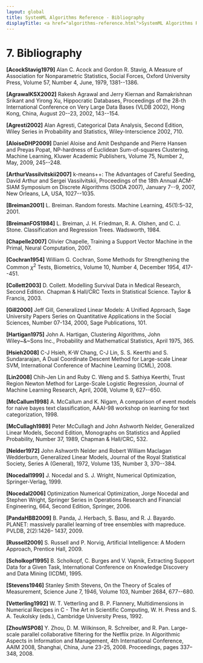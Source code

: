 ```yaml
---
layout: global
title: SystemML Algorithms Reference - Bibliography
displayTitle: <a href="algorithms-reference.html">SystemML Algorithms Reference</a>
---
```


# 7. Bibliography

**[AcockStavig1979]** Alan C. Acock and Gordon
R. Stavig, A Measure of Association for Nonparametric
Statistics, Social Forces, Oxford University
Press, Volume 57, Number 4, June, 1979,
1381--1386.

**[AgrawalKSX2002]** Rakesh Agrawal and
Jerry Kiernan and Ramakrishnan Srikant and Yirong Xu,
Hippocratic Databases, Proceedings of the 28-th
International Conference on Very Large Data Bases (VLDB 2002),
Hong Kong, China, August 20--23, 2002,
143--154.

**[Agresti2002]** Alan Agresti, Categorical
Data Analysis, Second Edition, Wiley Series in
Probability and Statistics, Wiley-Interscience
2002, 710.

**[AloiseDHP2009]** Daniel Aloise and Amit
Deshpande and Pierre Hansen and Preyas Popat, NP-hardness of
Euclidean Sum-of-squares Clustering, Machine Learning,
Kluwer Academic Publishers, Volume 75, Number 2,
May, 2009, 245--248.

**[ArthurVassilvitskii2007]**
k-means++: The Advantages of Careful Seeding, David
Arthur and Sergei Vassilvitskii, Proceedings of the 18th
Annual ACM-SIAM Symposium on Discrete Algorithms (SODA 2007),
January 7--9, 2007, New Orleans, LA,
USA, 1027--1035.

**[Breiman2001]** L. Breiman. Random forests. Machine Learning, 45(1):5–32, 2001.

**[BreimanFOS1984]** L. Breiman, J. H. Friedman, R. A. Olshen, and C. J. Stone. Classification and Regression Trees. Wadsworth, 1984.

**[Chapelle2007]** Olivier Chapelle, Training a Support Vector Machine in the Primal, Neural Computation, 2007.

**[Cochran1954]** William G. Cochran,
Some Methods for Strengthening the Common $\chi^2$ Tests, 
Biometrics, Volume 10, Number 4, December
1954, 417--451.

**[Collett2003]** D. Collett. Modelling Survival Data in Medical Research, Second Edition. Chapman & Hall/CRC Texts in Statistical Science. Taylor & Francis, 2003.

**[Gill2000]** Jeff Gill, Generalized Linear
Models: A Unified Approach, Sage University Papers Series on
Quantitative Applications in the Social Sciences, Number 07-134,
2000, Sage Publications, 101.

**[Hartigan1975]** John A. Hartigan,
Clustering Algorithms, John Wiley~&~Sons Inc.,
Probability and Mathematical Statistics, April
1975, 365.

**[Hsieh2008]** C-J Hsieh, K-W Chang, C-J Lin, S. S. Keerthi and S. Sundararajan, A Dual Coordinate Descent Method for Large-scale Linear SVM, International Conference of Machine Learning (ICML), 2008.

**[Lin2008]** Chih-Jen Lin and Ruby C. Weng and
S. Sathiya Keerthi, Trust Region Newton Method for
Large-Scale Logistic Regression, Journal of Machine Learning
Research, April, 2008, Volume 9, 627--650.

**[McCallum1998]** A. McCallum and K. Nigam, A comparison of event models for naive bayes text classification, AAAI-98 workshop on learning for text categorization, 1998.

**[McCullagh1989]** Peter McCullagh and John Ashworth
Nelder, Generalized Linear Models, Second Edition,
Monographs on Statistics and Applied Probability, Number 37,
1989, Chapman & Hall/CRC, 532.

**[Nelder1972]** John Ashworth Nelder and Robert
William Maclagan Wedderburn, Generalized Linear Models,
Journal of the Royal Statistical Society, Series A
(General), 1972, Volume 135, Number 3, 
370--384.

**[Nocedal1999]** J. Nocedal and S. J. Wright, Numerical Optimization, Springer-Verlag, 1999.

**[Nocedal2006]** Optimization Numerical Optimization,
Jorge Nocedal and Stephen Wright, Springer Series
in Operations Research and Financial Engineering, 664,
Second Edition, Springer, 2006.

**[PandaHBB2009]** B. Panda, J. Herbach, S. Basu, and R. J. Bayardo. PLANET: massively parallel learning of tree ensembles with mapreduce. PVLDB, 2(2):1426– 1437, 2009.

**[Russell2009]** S. Russell and P. Norvig, Artificial Intelligence: A Modern Approach, Prentice Hall, 2009.

**[Scholkopf1995]** B. Scholkopf, C. Burges and V. Vapnik, Extracting Support Data for a Given Task, International Conference on Knowledge Discovery and Data Mining (ICDM), 1995.

**[Stevens1946]** Stanley Smith Stevens,
On the Theory of Scales of Measurement, Science
June 7, 1946, Volume 103, Number 2684, 
677--680.

**[Vetterling1992]**
W. T. Vetterling and B. P. Flannery,
Multidimensions in Numerical Recipes in C - The Art in Scientific Computing, W. H. Press and S. A. Teukolsky (eds.), Cambridge University Press, 1992.

**[ZhouWSP08]**
Y. Zhou, D. M. Wilkinson, R. Schreiber, and R. Pan. Large-scale parallel collaborative filtering for the Netflix prize.
In Algorithmic Aspects in Information and Management, 4th International Conference, AAIM 2008, Shanghai, China, June 23-25, 2008. Proceedings, pages 337–348, 2008.


